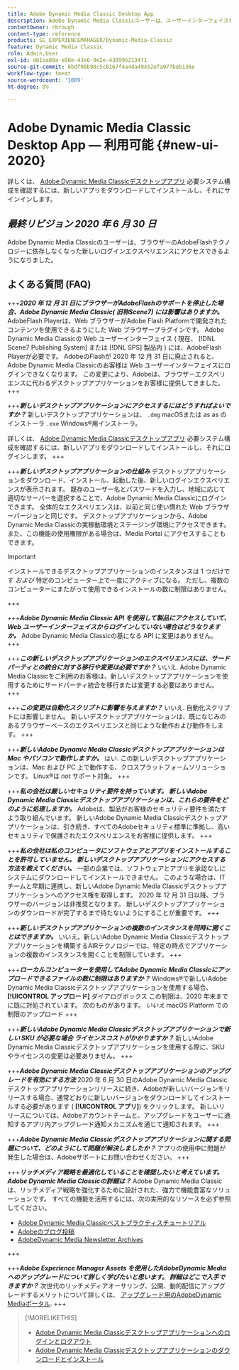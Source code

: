 ```yaml
---
title: Adobe Dynamic Media Classic Desktop App
description: Adobe Dynamic Media Classicユーザーは、ユーザーインターフェイスを完全に更新できるようになりました。 エクスペリエンスは、重要なリソースへのリンクを含む更新されたログインを提供します。また、この更新は、ブラウザーのAdobeFlashテクノロジーに依存しなくなりました。
contentOwner: rbrough
content-type: reference
products: SG_EXPERIENCEMANAGER/Dynamic-Media-Classic
feature: Dynamic Media Classic
role: Admin,User
exl-id: d61ea80a-a98e-43e6-9e2e-4389962134f1
source-git-commit: 6bdf08b98c5c8167f4a4da49452efa977beb136e
workflow-type: tm+mt
source-wordcount: '1089'
ht-degree: 0%

---
```


# Adobe Dynamic Media Classic Desktop App — 利用可能 {#new-ui-2020}

詳しくは、 [Adobe Dynamic Media Classicデスクトップアプリ](/help/dynamic-media-classic-desktop-app.md) 必要システム構成を確認するには、新しいアプリをダウンロードしてインストールし、それにサインインします。

## _最終リビジョン 2020 年 6 月 30 日_

Adobe Dynamic Media Classicのユーザーは、ブラウザーのAdobeFlashテクノロジーに依存しなくなった新しいログインエクスペリエンスにアクセスできるようになりました。

## よくある質問 (FAQ)

+++**_2020 年 12 月 31 日にブラウザーがAdobeFlashのサポートを停止した場合、Adobe Dynamic Media Classic( 旧称Scene7) には影響はありますか。_**
AdobeFlash Playerは、Web ブラウザーがAdobe Flash Platformで開発されたコンテンツを使用できるようにした Web ブラウザープラグインです。 Adobe Dynamic Media Classicの Web ユーザーインターフェイス ( 現在、 [!DNL Scene7 Publishing System] または [!DNL SPS] 製品内 ) には、AdobeFlash Playerが必要です。 AdobeのFlashが 2020 年 12 月 31 日に廃止されると、Adobe Dynamic Media Classicのお客様は Web ユーザーインターフェイスにログインできなくなります。 この変更により、Adobeは、ブラウザーエクスペリエンスに代わるデスクトップアプリケーションをお客様に提供してきました。
+++

+++**_新しいデスクトップアプリケーションにアクセスするにはどうすればよいですか？_**
新しいデスクトップアプリケーションは、 `.dmg` macOSまたは as as のインストーラ `.exe` Windows®用インストーラ。

詳しくは、 [Adobe Dynamic Media Classicデスクトップアプリ](/help/dynamic-media-classic-desktop-app.md) 必要システム構成を確認するには、新しいアプリをダウンロードしてインストールし、それにログインします。
+++

<!-- NEWSLETTER IS DEAD The download links are also available by way of the [Adobe Dynamic Media Classic newsletter subscription page.](https://www.adobe.com/subscription/dynamic-media-newsletter.html) -->

+++**_新しいデスクトップアプリケーションの仕組み_**
デスクトップアプリケーションをダウンロード、インストール、起動した後、新しいログインエクスペリエンスが表示されます。 既存のユーザー名とパスワードを入力し、地域に応じて適切なサーバーを選択することで、Adobe Dynamic Media Classicにログインできます。 全体的なエクスペリエンスは、以前と同じ使い慣れた Web ブラウザーバージョンと同じです。 デスクトップアプリケーションから、Adobe Dynamic Media Classicの実稼動環境とステージング環境にアクセスできます。 また、この機能の使用権限がある場合は、Media Portal にアクセスすることもできます。

>[!IMPORTANT]
>
>インストールできるデスクトップアプリケーションのインスタンスは 1 つだけです *および* 特定のコンピューター上で一度にアクティブになる。 ただし、複数のコンピューターにまたがって使用できるインストールの数に制限はありません。

+++

+++**_Adobe Dynamic Media Classic API を使用して製品にアクセスしていて、Web ユーザーインターフェイスからログインしていない場合はどうなりますか。_**
Adobe Dynamic Media Classicの基になる API に変更はありません。
+++

+++**_この新しいデスクトップアプリケーションのエクスペリエンスには、サードパーティとの統合に対する移行や変更は必要ですか？_**
いいえ. Adobe Dynamic Media Classicをご利用のお客様は、新しいデスクトップアプリケーションを使用するためにサードパーティ統合を移行または変更する必要はありません。
+++

+++**_この変更は自動化スクリプトに影響を与えますか？_**
いいえ. 自動化スクリプトには影響しません。 新しいデスクトップアプリケーションは、既になじみのあるブラウザーベースのエクスペリエンスと同じような動作および動作をします。
+++

+++**_新しいAdobe Dynamic Media Classicデスクトップアプリケーションは Mac やパソコンで動作しますか。_**
はい. この新しいデスクトップアプリケーションは、Mac および PC 上で動作する、クロスプラットフォームソリューションです。 Linux®は *not* サポート対象。
+++

+++**_私の会社は厳しいセキュリティ要件を持っています。 新しいAdobe Dynamic Media Classicデスクトップアプリケーションは、これらの要件をどのように処理しますか。_**
Adobeは、製品がお客様のセキュリティ要件を満たすよう取り組んでいます。 新しいAdobe Dynamic Media Classicデスクトップアプリケーションは、引き続き、すべてのAdobeセキュリティ標準に準拠し、高いセキュリティで保護されたエクスペリエンスをお客様に提供します。
+++

+++**_私の会社は私のコンピュータにソフトウェアとアプリをインストールすることを許可していません。 新しいデスクトップアプリケーションにアクセスする方法を教えてください。_**
一部の企業では、ソフトウェアとアプリを承認なしにシステムにダウンロードしてインストールできません。 このような場合は、IT チームと早期に連携し、新しいAdobe Dynamic Media Classicデスクトップアプリケーションへのアクセス権を取得します。 2020 年 12 月 31 日以降、ブラウザーのバージョンは非推奨となります。 新しいデスクトップアプリケーションのダウンロードが完了するまで待たないようにすることが重要です。
+++

+++**_新しいデスクトップアプリケーションの複数のインスタンスを同時に開くことはできますか。_**
いいえ。新しいAdobe Dynamic Media Classicデスクトップアプリケーションを構築するAIRテクノロジーでは、特定の時点でアプリケーションの複数のインスタンスを開くことを制限しています。
+++

+++**_ローカルコンピューターを使用してAdobe Dynamic Media Classicにアップロードできるファイルの数に制限はありますか？_**
Windows®で新しいAdobe Dynamic Media Classicデスクトップアプリケーションを使用する場合、 **[!UICONTROL アップロード]** ダイアログボックス この制限は、2020 年末までに既に対処されています。 次のものがあります。 *いいえ* macOS Platform での制限のアップロード
+++

+++**_新しいAdobe Dynamic Media Classicデスクトップアプリケーションで新しい SKU が必要な場合 ライセンスコストがかかりますか？_**
新しいAdobe Dynamic Media Classicデスクトップアプリケーションを使用する際に、SKU やライセンスの変更は必要ありません。
+++

+++**_Adobe Dynamic Media Classicデスクトップアプリケーションのアップグレードを有効にする方法_**
2020 年 6 月 30 日のAdobe Dynamic Media Classicデスクトップアプリケーションリリースに続き、Adobeが新しいバージョンをリリースする場合、通常どおりに新しいバージョンをダウンロードしてインストールする必要があります ( **[!UICONTROL アプリ]**) をクリックします。 新しいリリースについては、Adobeアカウントチームと、アップグレードをユーザーに通知するアプリ内アップグレード通知メカニズムを通じて通知されます。
+++

+++**_Adobe Dynamic Media Classicデスクトップアプリケーションに関する問題について、どのようにして問題が解決しましたか？_**
アプリの使用中に問題が発生した場合は、Adobeサポートにお問い合わせください。
+++

+++**_リッチメディア戦略を最適化していることを確認したいと考えています。 Adobe Dynamic Media Classicの詳細は？_**
Adobe Dynamic Media Classicは、リッチメディア戦略を強化するために設計された、強力で機能豊富なソリューションです。 すべての機能を活用するには、次の実用的なリソースを必ず参照してください。

* [Adobe Dynamic Media Classicベストプラクティスチュートリアル](https://experienceleague.adobe.com/docs/experience-manager-learn/dynamic-media-classic-tutorial/overview.html)
* [Adobeのブログ投稿](https://blog.adobe.com/)<!-- (https://blog.adobe.com/tag/dynamic-media/) -->
* [AdobeDynamic Media Newsletter Archives](https://experienceleague.adobe.com/docs/dynamic-media-classic/using/dynamic-media-newsletter.html)

+++

<!-- HIDDEN AUGUST 2, 2021 BECAUSE THE NEWSLETTER WAS DISCONTINUED Plus, [subscribe to the Dynamic Media newsletter](https://www.adobe.com/subscription/dynamic-media-newsletter.html) to stay current on the latest news, information, training opportunities, powerful features available to you such as [Smart Imaging](https://experienceleague.adobe.com/docs/experience-manager-65/assets/dynamic/imaging-faq.html#dynamic), and the complementary audit program. -->

+++**_Adobe Experience Manager Assets を使用したAdobeDynamic Mediaへのアップグレードについて詳しく学びたいと思います。 詳細はどこで入手できますか？_**
次世代のリッチメディアオーサリング、公開、動的配信にアップグレードするメリットについて詳しくは、 [アップグレード用のAdobeDynamic Mediaポータル](https://exploreadobe.com/dynamic-media-upgrade/).
+++

>[!MORELIKETHIS]
>
>* [Adobe Dynamic Media Classicデスクトップアプリケーションへのログインとログアウト](/help/signing-out.md)
>* [Adobe Dynamic Media Classicデスクトップアプリケーションのダウンロードとインストール](/help/dynamic-media-classic-desktop-app.md)


<!-- SAVE - OLD LINK TO BEST PRACTICES GUIDE IN PDF https://www.adobe.com/content/dam/www/us/en/marketing/experience-manager-assets/dynamic-media/adobe-dynamic-media-classic-best-practices-guide.pdf -->